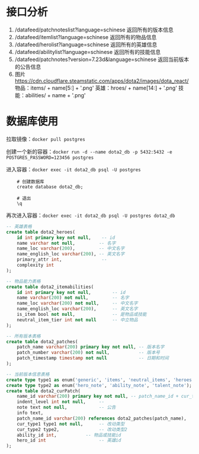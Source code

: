 # 接口分析
1. /datafeed/patchnoteslist?language=schinese
  返回所有的版本信息
2. /datafeed/itemlist?language=schinese
  返回所有的物品信息
3. /datafeed/herolist?language=schinese
  返回所有的英雄信息
4. /datafeed/abilitylist?language=schinese
  返回所有的技能信息
5. /datafeed/patchnotes?version=7.23d&language=schinese
返回当前版本的公告信息
6. 图片
  https://cdn.cloudflare.steamstatic.com/apps/dota2/images/dota_react/
  物品：items/ + name[5:] + '.png'
  英雄：hroes/ + name[14:] + '.png'
  技能：abilities/ + name + '.png'

# 数据库使用
    

拉取镜像：`docker pull postgres`

创建一个新的容器：`docker run -d --name dota2_db -p 5432:5432 -e POSTGRES_PASSWORD=123456 postgres`

进入容器：`docker exec -it dota2_db psql -U postgres`
```psql
    # 创建数据库
    create database dota2_db;

    # 退出
    \q
```

再次进入容器：`docker exec -it dota2_db psql -U postgres dota2_db`


```sql
-- 英雄表格
create table dota2_heroes(
    id int primary key not null,    -- id
    name varchar not null,         -- 名字
    name_loc varchar(200),         -- 中文名字
    name_english_loc varchar(200), -- 英文名字
    primary_attr int,               --
    complexity int
);

-- 物品能力表格
create table dota2_itemabilities(
    id int primary key not null,        -- id
    name varchar(200) not null,         -- 名字
    name_loc varchar(200) not null,     -- 中文名字
    name_english_loc varchar(200),      -- 英文名字
    is_item bool not null,              -- 是物品或技能
    neutral_item_tier int not null      -- 中立物品
);

-- 所有版本表格
create table dota2_patches(
    patch_name varchar(200) primary key not null, -- 版本名字
    patch_number varchar(200) not null,           -- 版本号
    patch_timestamp timestamp not null            -- 日期和时间
);

-- 当前版本信息表格
create type type1 as enum('generic', 'items', 'neutral_items', 'heroes', 'neutral_creeps'); -- 综合，物品，中立，英雄    
create type type2 as enum('hero_note', 'ability_note', 'talent_note'); -- 英雄、技能、天赋
create table dota2_curPatch(
    name_id varchar(200) primary key not null, -- patch_name_id + cur_type1 + 序号
    indent_level int not null,     -- 
    note text not null,            -- 公告
    info text,
    patch_name_id varchar(200) references dota2_patches(patch_name),      -- 版本名，外键
    cur_type1 type1 not null,      -- 改动类型
    cur_type2 type2,               -- 改动类型2
    ability_id int,           -- 物品或技能id
    hero_id int                    -- 英雄id
);
```